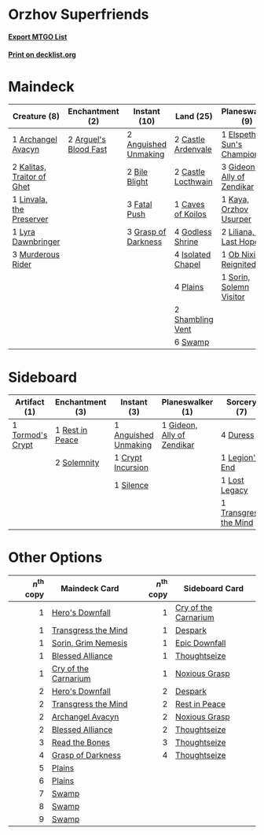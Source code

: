 # Orzhov Superfriends

#### [Export MTGO List](../collection/Orzhov%20Superfriends/Orzhov%20Superfriends.txt)
#### [Print on decklist.org](http://decklist.org/?deckmain=2%09Anguished%20Unmaking%0A1%09Archangel%20Avacyn%0A2%09Arguel's%20Blood%20Fast%0A2%09Bile%20Blight%0A2%09Castle%20Ardenvale%0A2%09Castle%20Locthwain%0A1%09Caves%20of%20Koilos%0A1%09Elspeth,%20Sun's%20Champion%0A3%09Fatal%20Push%0A3%09Gideon,%20Ally%20of%20Zendikar%0A4%09Godless%20Shrine%0A3%09Grasp%20of%20Darkness%0A4%09Isolated%20Chapel%0A2%09Kalitas,%20Traitor%20of%20Ghet%0A4%09Kaya's%20Wrath%0A1%09Kaya,%20Orzhov%20Usurper%0A2%09Liliana,%20the%20Last%20Hope%0A1%09Linvala,%20the%20Preserver%0A1%09Lyra%20Dawnbringer%0A3%09Murderous%20Rider%0A1%09Ob%20Nixilis%20Reignited%0A4%09Plains%0A2%09Read%20the%20Bones%0A2%09Shambling%20Vent%0A1%09Sorin,%20Solemn%20Visitor%0A6%09Swamp&deckside=1%09Anguished%20Unmaking%0A1%09Crypt%20Incursion%0A4%09Duress%0A1%09Gideon,%20Ally%20of%20Zendikar%0A1%09Legion's%20End%0A1%09Lost%20Legacy%0A1%09Rest%20in%20Peace%0A1%09Silence%0A2%09Solemnity%0A1%09Tormod's%20Crypt%0A1%09Transgress%20the%20Mind)
# Maindeck

|                                            Creature (8)                                             |                                        Enchantment (2)                                         |                                         Instant (10)                                          |                                          Land (25)                                          |                                          Planeswalker (9)                                           |                                        Sorcery (6)                                        |
|-----------------------------------------------------------------------------------------------------|------------------------------------------------------------------------------------------------|-----------------------------------------------------------------------------------------------|---------------------------------------------------------------------------------------------|-----------------------------------------------------------------------------------------------------|-------------------------------------------------------------------------------------------|
|1 [Archangel Avacyn](http://gatherer.wizards.com/Pages/Card/Details.aspx?multiverseid=409741)        |2 [Arguel's Blood Fast](http://gatherer.wizards.com/Pages/Card/Details.aspx?multiverseid=439316)|2 [Anguished Unmaking](http://gatherer.wizards.com/Pages/Card/Details.aspx?multiverseid=410006)|2 [Castle Ardenvale](http://gatherer.wizards.com/Pages/Card/Details.aspx?multiverseid=473200)|1 [Elspeth, Sun's Champion](http://gatherer.wizards.com/Pages/Card/Details.aspx?multiverseid=394361) |4 [Kaya's Wrath](http://gatherer.wizards.com/Pages/Card/Details.aspx?multiverseid=457331)  |
|2 [Kalitas, Traitor of Ghet](http://gatherer.wizards.com/Pages/Card/Details.aspx?multiverseid=407596)|                                                                                                |2 [Bile Blight](http://gatherer.wizards.com/Pages/Card/Details.aspx?multiverseid=378433)       |2 [Castle Locthwain](http://gatherer.wizards.com/Pages/Card/Details.aspx?multiverseid=473203)|3 [Gideon, Ally of Zendikar](http://gatherer.wizards.com/Pages/Card/Details.aspx?multiverseid=401897)|2 [Read the Bones](http://gatherer.wizards.com/Pages/Card/Details.aspx?multiverseid=389649)|
|1 [Linvala, the Preserver](http://gatherer.wizards.com/Pages/Card/Details.aspx?multiverseid=407535)  |                                                                                                |3 [Fatal Push](http://gatherer.wizards.com/Pages/Card/Details.aspx?multiverseid=423724)        |1 [Caves of Koilos](http://gatherer.wizards.com/Pages/Card/Details.aspx?multiverseid=129497) |1 [Kaya, Orzhov Usurper](http://gatherer.wizards.com/Pages/Card/Details.aspx?multiverseid=460129)    |                                                                                           |
|1 [Lyra Dawnbringer](http://gatherer.wizards.com/Pages/Card/Details.aspx?multiverseid=442914)        |                                                                                                |3 [Grasp of Darkness](http://gatherer.wizards.com/Pages/Card/Details.aspx?multiverseid=407595) |4 [Godless Shrine](http://gatherer.wizards.com/Pages/Card/Details.aspx?multiverseid=405099)  |2 [Liliana, the Last Hope](http://gatherer.wizards.com/Pages/Card/Details.aspx?multiverseid=414388)  |                                                                                           |
|3 [Murderous Rider](http://gatherer.wizards.com/Pages/Card/Details.aspx?multiverseid=473059)         |                                                                                                |                                                                                               |4 [Isolated Chapel](http://gatherer.wizards.com/Pages/Card/Details.aspx?multiverseid=443129) |1 [Ob Nixilis Reignited](http://gatherer.wizards.com/Pages/Card/Details.aspx?multiverseid=401971)    |                                                                                           |
|                                                                                                     |                                                                                                |                                                                                               |4 [Plains](http://gatherer.wizards.com/Pages/Card/Details.aspx?multiverseid=439856)          |1 [Sorin, Solemn Visitor](http://gatherer.wizards.com/Pages/Card/Details.aspx?multiverseid=386672)   |                                                                                           |
|                                                                                                     |                                                                                                |                                                                                               |2 [Shambling Vent](http://gatherer.wizards.com/Pages/Card/Details.aspx?multiverseid=402031)  |                                                                                                     |                                                                                           |
|                                                                                                     |                                                                                                |                                                                                               |6 [Swamp](http://gatherer.wizards.com/Pages/Card/Details.aspx?multiverseid=439858)           |                                                                                                     |                                                                                           |


# Sideboard

|                                       Artifact (1)                                        |                                     Enchantment (3)                                      |                                          Instant (3)                                          |                                          Planeswalker (1)                                           |                                          Sorcery (7)                                           |
|-------------------------------------------------------------------------------------------|------------------------------------------------------------------------------------------|-----------------------------------------------------------------------------------------------|-----------------------------------------------------------------------------------------------------|------------------------------------------------------------------------------------------------|
|1 [Tormod's Crypt](http://gatherer.wizards.com/Pages/Card/Details.aspx?multiverseid=389723)|1 [Rest in Peace](http://gatherer.wizards.com/Pages/Card/Details.aspx?multiverseid=442021)|1 [Anguished Unmaking](http://gatherer.wizards.com/Pages/Card/Details.aspx?multiverseid=410006)|1 [Gideon, Ally of Zendikar](http://gatherer.wizards.com/Pages/Card/Details.aspx?multiverseid=401897)|4 [Duress](http://gatherer.wizards.com/Pages/Card/Details.aspx?multiverseid=14557)              |
|                                                                                           |2 [Solemnity](http://gatherer.wizards.com/Pages/Card/Details.aspx?multiverseid=430711)    |1 [Crypt Incursion](http://gatherer.wizards.com/Pages/Card/Details.aspx?multiverseid=369056)   |                                                                                                     |1 [Legion's End](http://gatherer.wizards.com/Pages/Card/Details.aspx?multiverseid=466860)       |
|                                                                                           |                                                                                          |1 [Silence](http://gatherer.wizards.com/Pages/Card/Details.aspx?multiverseid=191083)           |                                                                                                     |1 [Lost Legacy](http://gatherer.wizards.com/Pages/Card/Details.aspx?multiverseid=417661)        |
|                                                                                           |                                                                                          |                                                                                               |                                                                                                     |1 [Transgress the Mind](http://gatherer.wizards.com/Pages/Card/Details.aspx?multiverseid=402075)|


# Other Options

|*n*<sup>th</sup> copy|                                         Maindeck Card                                         |*n*<sup>th</sup> copy|                                        Sideboard Card                                         |
|--------------------:|-----------------------------------------------------------------------------------------------|--------------------:|-----------------------------------------------------------------------------------------------|
|                    1|[Hero's Downfall](http://gatherer.wizards.com/Pages/Card/Details.aspx?multiverseid=373575)     |                    1|[Cry of the Carnarium](http://gatherer.wizards.com/Pages/Card/Details.aspx?multiverseid=457214)|
|                    1|[Transgress the Mind](http://gatherer.wizards.com/Pages/Card/Details.aspx?multiverseid=402075) |                    1|[Despark](http://gatherer.wizards.com/Pages/Card/Details.aspx?multiverseid=461117)             |
|                    1|[Sorin, Grim Nemesis](http://gatherer.wizards.com/Pages/Card/Details.aspx?multiverseid=410016) |                    1|[Epic Downfall](http://gatherer.wizards.com/Pages/Card/Details.aspx?multiverseid=473047)       |
|                    1|[Blessed Alliance](http://gatherer.wizards.com/Pages/Card/Details.aspx?multiverseid=414302)    |                    1|[Thoughtseize](http://gatherer.wizards.com/Pages/Card/Details.aspx?multiverseid=438676)        |
|                    1|[Cry of the Carnarium](http://gatherer.wizards.com/Pages/Card/Details.aspx?multiverseid=457214)|                    1|[Noxious Grasp](http://gatherer.wizards.com/Pages/Card/Details.aspx?multiverseid=466864)       |
|                    2|[Hero's Downfall](http://gatherer.wizards.com/Pages/Card/Details.aspx?multiverseid=373575)     |                    2|[Despark](http://gatherer.wizards.com/Pages/Card/Details.aspx?multiverseid=461117)             |
|                    2|[Transgress the Mind](http://gatherer.wizards.com/Pages/Card/Details.aspx?multiverseid=402075) |                    2|[Rest in Peace](http://gatherer.wizards.com/Pages/Card/Details.aspx?multiverseid=442021)       |
|                    2|[Archangel Avacyn](http://gatherer.wizards.com/Pages/Card/Details.aspx?multiverseid=409741)    |                    2|[Noxious Grasp](http://gatherer.wizards.com/Pages/Card/Details.aspx?multiverseid=466864)       |
|                    2|[Blessed Alliance](http://gatherer.wizards.com/Pages/Card/Details.aspx?multiverseid=414302)    |                    2|[Thoughtseize](http://gatherer.wizards.com/Pages/Card/Details.aspx?multiverseid=438676)        |
|                    3|[Read the Bones](http://gatherer.wizards.com/Pages/Card/Details.aspx?multiverseid=389649)      |                    3|[Thoughtseize](http://gatherer.wizards.com/Pages/Card/Details.aspx?multiverseid=438676)        |
|                    4|[Grasp of Darkness](http://gatherer.wizards.com/Pages/Card/Details.aspx?multiverseid=407595)   |                    4|[Thoughtseize](http://gatherer.wizards.com/Pages/Card/Details.aspx?multiverseid=438676)        |
|                    5|[Plains](http://gatherer.wizards.com/Pages/Card/Details.aspx?multiverseid=439856)              |                     |                                                                                               |
|                    6|[Plains](http://gatherer.wizards.com/Pages/Card/Details.aspx?multiverseid=439856)              |                     |                                                                                               |
|                    7|[Swamp](http://gatherer.wizards.com/Pages/Card/Details.aspx?multiverseid=439858)               |                     |                                                                                               |
|                    8|[Swamp](http://gatherer.wizards.com/Pages/Card/Details.aspx?multiverseid=439858)               |                     |                                                                                               |
|                    9|[Swamp](http://gatherer.wizards.com/Pages/Card/Details.aspx?multiverseid=439858)               |                     |                                                                                               |

